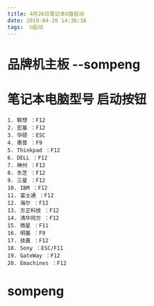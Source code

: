 ```yaml
---
title: 4月26日笔记本U盘启动
date: 2019-04-26 14:36:16
tags:  U启动
---
```


# 品牌机主板  --sompeng
# 笔记本电脑型号 启动按钮
    1. 联想 ：F12 
    2. 宏基 ：F12
    3. 华硕 ：ESC 
    4. 惠普 ：F9
    5. Thinkpad ：F12 
    6. DELL ：F12
    7. 神州 ：F12 
    8. 东芝 ：F12
    9. 三星 ：F12 
    10. IBM ：F12
    11. 富士通 ：F12 
    12. 海尔 ：F12
    13. 方正科技 ：F12 
    14. 清华同方 ：F12
    15. 微星 ：F11
    16. 明基 ：F9
    17. 技嘉 ：F12 
    18. Sony ：ESC/F11
    19. GateWay ：F12 
    20. Emachines ：F12 
# sompeng
    
